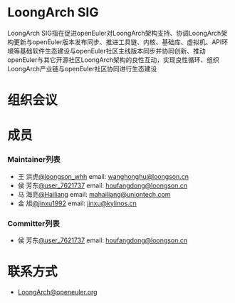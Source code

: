 # LoongArch SIG
LoongArch SIG指在促进openEuler对LoongArch架构支持、协调LoongArch架构更新与openEuler版本发布同步、推进工具链、内核、基础库、虚拟机、API环境等基础软件生态建设与openEuler社区主线版本同步并协同创新、推动openEuler与其它开源社区LoongArch架构的良性互动，实现良性循环、组织LoongArch产业链与openEuler社区协同进行生态建设 


# 组织会议


# 成员

### Maintainer列表

- 王 洪虎[@loongson_whh](https://gitee.com/lsnwhb) email: wanghonghu@loongson.cn
- 侯 芳东[@user_7621737](https://gitee.com/houfangdong) email: houfangdong@loongson.cn
- 马 海亮[@Hailiang](https://gitee.com/mahailiang) email: mahailiang@uniontech.com
- 金 旭[@jinxu1992](https://gitee.com/jinxu1992) email: jinxu@kylinos.cn


### Committer列表
- 侯 芳东[@user_7621737](https://gitee.com/houfangdong) email: houfangdong@loongson.cn

# 联系方式
- LoongArch@openeuler.org
